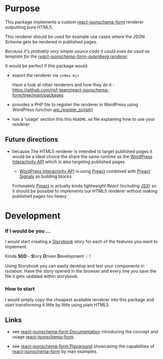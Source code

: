 # Purpose

This package implements a custom [react-jsonschema-form](https://github.com/rjsf-team/react-jsonschema-form) renderer outputting pure HTML5.

This renderer should be used for example use cases where the JSON Schema gets be rendered in published pages. 

_Because it's probably very simple source code it could even be used as template for the [react-jsonschema-form-gutenberg renderer](../react-jsonschema-form-gutenberg/)._

It would be perfect if this package would: 

- export the renderer via `index.mjs`

  Have a look at other renderers and how they do it : https://github.com/rjsf-team/react-jsonschema-form/tree/main/packages

- provides a PHP file to register the renderer in WordPress using WordPress function [wp_register_script()](https://developer.wordpress.org/reference/functions/wp_register_script/)

- has a 'usage' section this this `README.md` file explaining how to use your renderer

## Future directions

- because The HTML5 renderer is intended to target published pages it would be a ideal choice the share the same runtime as the [WordPress Interactivity API](https://make.wordpress.org/core/2023/03/30/proposal-the-interactivity-api-a-better-developer-experience-in-building-interactive-blocks/) which is also targeting published pages.

  - [WordPress Interactivity API](https://make.wordpress.org/core/2023/03/30/proposal-the-interactivity-api-a-better-developer-experience-in-building-interactive-blocks/) is using [Preact](https://preactjs.com/) combined with [Preact Signals](https://github.com/preactjs/signals) as building blocks.

  Fortunately [Preact](https://preactjs.com/) is actually kinda _lightweight React_ (including [JSX](https://en.wikipedia.org/wiki/JSX_(JavaScript))) so it should be possible to implements our HTML5 renderer without making published pages too heavy.

# Development

### If I would be you ...

I would start creating a [Storybook](https://storybook.js.org/) story for each of the features you want to implement.

Kinda **SDD** - **S**tory **D**riven **D**evelopment 💡 !

Using Storybook you can easily develop and test your components in isolation. Have the story opened in the browser and every ime you save the file it gets updated within storybook.

### How to start

I would simply *copy* the cheapest available renderer into this package and start transforming it little by little using plain HTML5.

## Links

  - see [react-jsonschema-form Documentation](https://rjsf-team.github.io/react-jsonschema-form/docs/) introducing the concept and usage  [react-jsonschema-form](https://github.com/rjsf-team/react-jsonschema-form).

  - see [react-jsonschema-form Playground](https://rjsf-team.github.io/react-jsonschema-form/) showcasing the capabilities of [react-jsonschema-form](https://github.com/rjsf-team/react-jsonschema-form) by man examples.